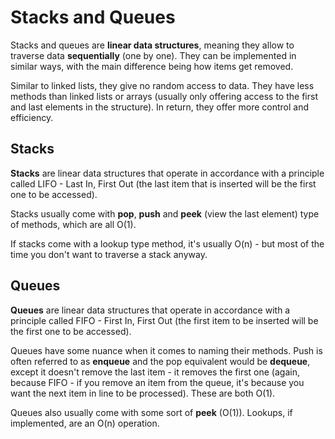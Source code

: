 # Stacks and Queues

Stacks and queues are **linear data structures**, meaning they allow to traverse data **sequentially** (one by one). They can be implemented in similar ways, with the main difference being how items get removed.  
  
Similar to linked lists, they give no random access to data. They have less methods than linked lists or arrays (usually only offering access to the first and last elements in the structure). In return, they offer more control and efficiency.  
  
## Stacks

**Stacks** are linear data structures that operate in accordance with a principle called LIFO - Last In, First Out (the last item that is inserted will be the first one to be accessed).  
  
Stacks usually come with **pop**, **push** and **peek** (view the last element) type of methods, which are all O(1).  
  
If stacks come with a lookup type method, it's usually O(n) - but most of the time you don't want to traverse a stack anyway.

## Queues

**Queues** are linear data structures that operate in accordance with a principle called FIFO - First In, First Out (the first item to be inserted will be the first one to be accessed).  
  
Queues have some nuance when it comes to naming their methods. Push is often referred to as **enqueue** and the pop equivalent would be **dequeue**, except it doesn't remove the last item - it removes the first one (again, because FIFO - if you remove an item from the queue, it's because you want the next item in line to be processed). These are both O(1).  
  
Queues also usually come with some sort of **peek** (O(1)). Lookups, if implemented, are an O(n) operation.